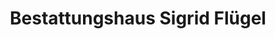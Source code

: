 ---
title: "Bestattungshaus Sigrid Flügel"
url: /wurzen/bestattungshaus-sigrid-fluegel/
shop: Bestattungen
---